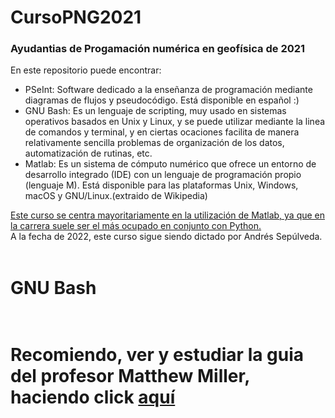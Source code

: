 # CursoPNG2021
### Ayudantias de Progamación numérica en geofísica de 2021
En este repositorio puede encontrar:
<ul>
 <li>PSeInt: Software dedicado a la enseñanza de programación mediante diagramas de flujos y pseudocódigo. Está disponible en español :) 
 </li>
 <li>GNU Bash: Es un lenguaje de scripting, muy usado en sistemas operativos basados en Unix y Linux, y se puede utilizar mediante la linea de comandos y terminal, y en ciertas ocaciones facilita de manera relativamente sencilla problemas de organización de los datos, automatización de rutinas, etc. </li>
 <li>Matlab: Es un sistema de cómputo numérico que ofrece un entorno de desarrollo integrado (IDE) con un lenguaje de programación propio (lenguaje M). Está disponible para las plataformas Unix, Windows, macOS y GNU/Linux.(extraido de Wikipedia) </li>
</ul>
 <u>Este curso se centra mayoritariamente en la utilización de Matlab, ya que en la carrera suele ser el más ocupado en conjunto con Python.</u><br>
A la fecha de 2022, este curso sigue siendo dictado por Andrés Sepúlveda.<br>
<br>

<h1> GNU Bash<h1><br>
Recomiendo, ver y estudiar la guia del profesor Matthew Miller, haciendo click <a href="https://github.com/VillarroelAlex/CursoPNG2021/raw/main/Guia_MMiller.pdf">aquí</a>
